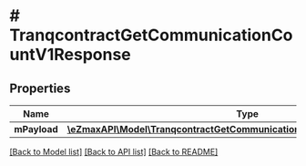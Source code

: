 # # TranqcontractGetCommunicationCountV1Response

## Properties

Name | Type | Description | Notes
------------ | ------------- | ------------- | -------------
**mPayload** | [**\eZmaxAPI\Model\TranqcontractGetCommunicationCountV1ResponseMPayload**](TranqcontractGetCommunicationCountV1ResponseMPayload.md) |  |

[[Back to Model list]](../../README.md#models) [[Back to API list]](../../README.md#endpoints) [[Back to README]](../../README.md)
